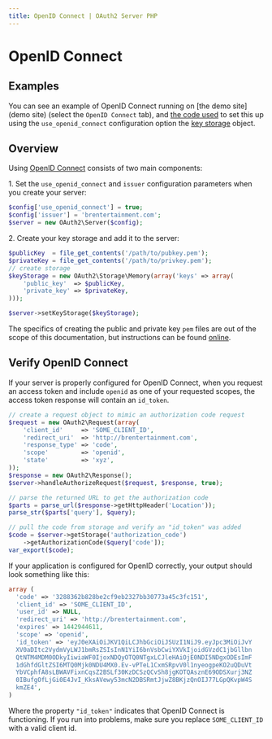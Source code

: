 ```yaml
---
title: OpenID Connect | OAuth2 Server PHP
---
```


# OpenID Connect

## Examples

You can see an example of OpenID Connect running on
[the demo site](demo site) (select the `OpenID Connect` tab), and
[the code used](use_openid_connect) to set this up using the
`use_openid_connect` configuration option the [key storage](key_storage) object.

## Overview

Using [OpenID Connect](http://openid.net/connect/) consists of two main
components:

1\. Set the `use_openid_connect` and `issuer` configuration parameters when you
create your server:

```php
$config['use_openid_connect'] = true;
$config['issuer'] = 'brentertainment.com';
$server = new OAuth2\Server($config);
```

>

2\. Create your key storage and add it to the server:

```php
$publicKey  = file_get_contents('/path/to/pubkey.pem');
$privateKey = file_get_contents('/path/to/privkey.pem');
// create storage
$keyStorage = new OAuth2\Storage\Memory(array('keys' => array(
    'public_key'  => $publicKey,
    'private_key' => $privateKey,
)));

$server->setKeyStorage($keyStorage);
```

The specifics of creating the public and private key `pem` files are out of the
scope of this documentation, but instructions can be found
[online](https://www.digicert.com/ssl-support/pem-ssl-creation.htm).

## Verify OpenID Connect

If your server is properly configured for OpenID Connect, when you request an
access token and include `openid` as one of your requested scopes, the access
token response will contain an `id_token`.

```php
// create a request object to mimic an authorization code request
$request = new OAuth2\Request(array(
    'client_id'     => 'SOME_CLIENT_ID',
    'redirect_uri'  => 'http://brentertainment.com',
    'response_type' => 'code',
    'scope'         => 'openid',
    'state'         => 'xyz',
));
$response = new OAuth2\Response();
$server->handleAuthorizeRequest($request, $response, true);

// parse the returned URL to get the authorization code
$parts = parse_url($response->getHttpHeader('Location'));
parse_str($parts['query'], $query);

// pull the code from storage and verify an "id_token" was added
$code = $server->getStorage('authorization_code')
	->getAuthorizationCode($query['code']);
var_export($code);
```

If your application is configured for OpenID correctly, your output should look
something like this:

```php
array (
  'code' => '3288362b828be2cf9eb2327bb30773a45c3fc151',
  'client_id' => 'SOME_CLIENT_ID',
  'user_id' => NULL,
  'redirect_uri' => 'http://brentertainment.com',
  'expires' => 1442944611,
  'scope' => 'openid',
  'id_token' => 'eyJ0eXAiOiJKV1QiLCJhbGciOiJSUzI1NiJ9.eyJpc3MiOiJvY
  XV0aDItc2VydmVyLWJ1bmRsZSIsInN1YiI6bnVsbCwiYXVkIjoidGVzdC1jbGllbn
  QtNTM4MDM0ODkyIiwiaWF0IjoxNDQyOTQ0NTgxLCJleHAiOjE0NDI5NDgxODEsImF
  1dGhfdGltZSI6MTQ0Mjk0NDU4MX0.Ev-vPTeL1CxmSRpvV0l1nyeogpeKO2uQDuVt
  YbVCphfA8sLBWAVFixnCqsZ2BSLf30KzDCSzQCvSh8jgKOTQAsznE69ODSXurj3NZ
  0IBufgOfLjGi0E4JvI_KksAVewy53mcN2DBSRmtJjwZ8BKjzQnOIJ77LGpQKvpW4S
  kmZE4',
)

```

Where the property `"id_token"` indicates that OpenID Connect is functioning. If
you run into problems, make sure you replace `SOME_CLIENT_ID` with a valid
client id.

[use_openid_connect]: https://github.com/bshaffer/oauth2-demo-php/blob/master/src/OAuth2Demo/Server/Server.php#L43
[key storage]: https://github.com/bshaffer/oauth2-demo-php/blob/master/src/OAuth2Demo/Server/Server.php#L83
[demo site]: http://brentertainment.com/oauth2/